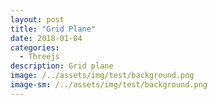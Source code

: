 ```yaml
---
layout: post
title: "Grid Plane"
date: 2018-01-04
categories:
  - Threejs
description: Grid plane   
image: /../assets/img/test/background.png
image-sm: /../assets/img/test/background.png
---
```

<script type="text/javascript" src="{{ site.url }}/threejs/build/three.js"></script>
<script type="text/javascript" src="{{ site.url }}/threejs/js/Detector.js"></script>
<script type="text/javascript" src="{{ site.url }}/threejs/js/libs/stats.min.js"></script>
<script src="{{ site.url }}/threejs/js/controls/TransformControls.js"></script>
<script src="{{ site.url }}/threejs/js/controls/OrbitControls.js"></script>
<script src="{{ site.url }}/threejs/js/libs/dat.gui.min.js"></script>

<script type="text/javascript">
	if(!Detector.webgl){
		Detector.addGetWebGLMessage();
	}
	
	var container, camera, scene, renderer, boxMesh;
	var transformControl; 	//트랜스폼 컨트롤러 
	var stats; 
	var params = {
			xRotate : false,
			yRotate : false,
			zRotate : false
	}
	
	function onWindowResize(){
		camera.aspect = window.innerWidth / window.innerHeight;
		camera.updateProjectionMatrix();
		renderer.setSize(window.innerWidth, window.innerHeight);
	}
	
	//초기화 함수 
	function init(){
		
		container = document.createElement('div');
		document.body.appendChild(container);
		
		var info = document.createElement('div');
		info.style.position = 'absolute';
		info.style.top = '10px';
		info.style.width = '100%';
		info.style.textAlign = 'center';
		info.innerHTML = '<a href="/example/practice/gridPlane" target="_blank" rel="noopener">Full shot</a> - voxel painter';
		container.appendChild(info);
		
		stats = new Stats(); 					//stats 객채 생성 
		container.appendChild(stats.dom);		//container에 stats dom append
		
		//카메라 
		camera = new THREE.PerspectiveCamera(45, window.innerWidth / window.innerHeight, 1, 10000);
		camera.position.set(500,800,1300);
		camera.lookAt(new THREE.Vector3());
		
		//씬
		scene = new THREE.Scene();
		scene.background = new THREE.Color(0xf0f0f0);
		
		//그리드 
		var gridHelper = new THREE.GridHelper(1000, 20);
		scene.add(gridHelper);
		
		//지오메트리 
		var geometry = new THREE.PlaneBufferGeometry(1000, 1000);
		geometry.rotateX(-Math.PI/2);
		
		//박스 생성
		var boxTexture = new THREE.TextureLoader().load('/textures/crate.gif');		//박스 텍스쳐 가져오기 
		var boxGeometry = new THREE.BoxBufferGeometry(200, 200, 200);				//박스 지오메트리
		var boxMaterial  = new THREE.MeshBasicMaterial({map:boxTexture});				//박스 메터리얼
		boxMesh = new THREE.Mesh(boxGeometry, boxMaterial);
		scene.add(boxMesh);
		
		//바닥 메시 생성 
		plane = new THREE.Mesh(geometry, new THREE.MeshBasicMaterial({visible:false}));
		scene.add(plane);
		
		//directional Light 조명 
		var directionalLight = new THREE.DirectionalLight(0xffffff);
		directionalLight.position.set(1,0.75,0.5).normalize();
		scene.add(directionalLight);
		
		//랜더러
		renderer = new THREE.WebGLRenderer({antialias:true});
		renderer.setPixelRatio(window.devicePixelRatio);
		renderer.setSize(window.innerWidth, window.innerHeight);
		container.appendChild(renderer.domElement);
		
		//TransformControls 생성
		transformControl = new THREE.TransformControls(camera, renderer.domElement);
		//transformControl.addEventListener('change', render);
		scene.add(transformControl);
		
		//OrbitControls 생성 - 마우스 조작 컨트롤러
		var controls = new THREE.OrbitControls(camera, renderer.domElement);
		controls.damping = 0.2;
		
		transformControl.attach(boxMesh);
		
		
		
		//GUI 생성 
		var gui = new dat.GUI();
		gui.add(params, 'xRotate');
		gui.add(params, 'yRotate');
		gui.add(params, 'zRotate');
		gui.open();
		
		//윈도우 리사이즈 이벤트 리스너 등록
		window.addEventListener('resize', onWindowResize, false);
		
	}
	
	// 그리기 함수 
	function render(){
		renderer.render(scene,camera);
	}
	
	function animate(){
		requestAnimationFrame(animate);
		
		if(params.xRotate){
			boxMesh.rotation.x += 0.01;	
		}
		
		if(params.yRotate){
			boxMesh.rotation.y += 0.01;	
		}
		
		if(params.zRotate){
			boxMesh.rotation.z += 0.01;	
		}
		
		renderer.render(scene,camera);
		
		stats.update();
		
		transformControl.update();
	}
	
	init();
	//render();
	animate();
	
</script>